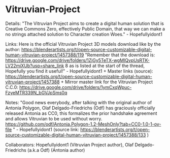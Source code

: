 # Vitruvian-Project
Details:
"The Vitruvian Project aims to create a digital human solution that is Creative Commons Zero, effectively Public Domain, that way we can make a no strings attached solution to Character creation Woes." - Hopefullyidont1

Links:
Here is the official Vitruvian Project 3D models download like by the author: https://blenderartists.org/t/open-source-customizable-digital-human-vitruvian-project/1457388/119 
"Remember that the download is: https://drive.google.com/drive/folders/1ZjGy5TeTX-wgMIQvpUsRTK-LV22miXUb?usp=share_link 8 as is listed at the start of the thread, Hopefully you find it useful!" - Hopefullyidont1 +
Master links (source): https://blenderartists.org/t/open-source-customizable-digital-human-vitruvian-project/1457388 + 
Mirror master link for the Vitruvian Project C.C.0: https://drive.google.com/drive/folders/1ymCxqWpuc-FzyeMTR339N_bGVJpSms0q

Notes:
"Good news everybody, after talking with the original author of Antonia Polygon, Olaf Delgado-Friedrichs (Odf) has graciously officially released Antonia as CC0, this formalizes the prior handshake agreement and allows Vitruvian to be used without worry.
https://github.com/odf/Antonia.Polygon-1.2-MeshOnly?tab=CC0-1.0-1-ov-file " - Hopefullyidont1 (source link: https://blenderartists.org/t/open-source-customizable-digital-human-vitruvian-project/1457388/133 )

Collaborators:
Hopefullyidont1 (Vitruvian Project author),
Olaf Delgado-Friedrichs (a.k.a Odf) (Antonia author)
